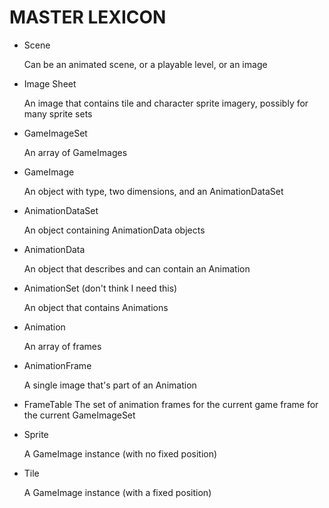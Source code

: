 
MASTER LEXICON
==============

- Scene

  Can be an animated scene, or a playable level, or an image

- Image Sheet

  An image that contains tile and character sprite imagery, possibly for many sprite sets

- GameImageSet

  An array of GameImages

- GameImage 

  An object with type, two dimensions, and an AnimationDataSet

- AnimationDataSet

  An object containing AnimationData objects

- AnimationData

  An object that describes and can contain an Animation

- AnimationSet (don't think I need this)
  
  An object that contains Animations

- Animation

  An array of frames

- AnimationFrame
  
  A single image that's part of an Animation

- FrameTable
  The set of animation frames for the current game frame for the current GameImageSet

- Sprite

  A GameImage instance (with no fixed position)

- Tile

  A GameImage instance (with a fixed position)
